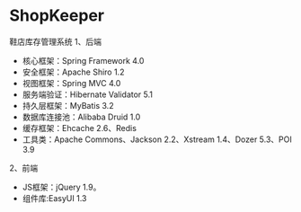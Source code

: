 # ShopKeeper
鞋店库存管理系统
1、后端

* 核心框架：Spring Framework 4.0
* 安全框架：Apache Shiro 1.2
* 视图框架：Spring MVC 4.0
* 服务端验证：Hibernate Validator 5.1
* 持久层框架：MyBatis 3.2
* 数据库连接池：Alibaba Druid 1.0
* 缓存框架：Ehcache 2.6、Redis
* 工具类：Apache Commons、Jackson 2.2、Xstream 1.4、Dozer 5.3、POI 3.9

2、前端

* JS框架：jQuery 1.9。
* 组件库:EasyUI 1.3
